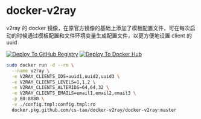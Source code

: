 # docker-v2ray

v2ray 的 docker 镜像，在原官方镜像的基础上添加了模板配置文件，可在每次启动的时候通过模板配置和文件环境变量生成配置文件，以更方便地设置 client 的 uuid

[![Deploy To GitHub Registry](https://github.com/CS-Tao/docker-v2ray/workflows/Deploy%20To%20GitHub%20Registry/badge.svg)](https://github.com/CS-Tao/docker-v2ray/packages/101776?version=master)
[![Deploy To Docker Hub](https://github.com/CS-Tao/docker-v2ray/workflows/Deploy%20To%20Docker%20Hub/badge.svg)](https://hub.docker.com/r/cstao/docker-v2ray)

```bash
sudo docker run -d --rm \
  --name v2ray \
  -e V2RAY_CLIENTS_IDS=uuid1,uuid2,uuid3 \
  -e V2RAY_CLIENTS_LEVELS=1,1,2 \
  -e V2RAY_CLIENTS_ALTERIDS=64,64,32 \
  -e V2RAY_CLIENTS_EMAILS=email1,email2,email3 \
  -p 80:8080 \
  -v ./config.tmpl:config.tmpl:ro
  docker.pkg.github.com/cs-tao/docker-v2ray/docker-v2ray:master
```
